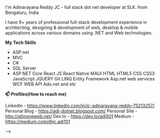I'm Adinarayana Reddy JC - full stack dot net developer at SLK. from Bengaluru, India

I have 9+ years of professional full-stack development experience in architecting, designing & development of web, desktop & mobile applications across various domains using .NET and Web technologies.


**My Tech Skills**

* ASP.net
* MVC
* C#
* SQL Server
* ASP.NET Core
React JS
React Native
MAUI
HTML
HTML5
CSS
CSS3
JavaScript
JQUERY
Git
LINQ
Entity Framework
Asp.net web services
WCF
WEB API
Ado.net
and etc


**📫 Profiles(How to reach me)**

LinkedIn - https://www.linkedin.com/in/jc-adinarayana-reddy-75213257/
Personal Blog - https://adi-dotnet.blogspot.com/
Personal Site - http://allinoneweb.net/
Dev.to - https://dev.to/adi501
Medium - https://medium.com/@jc.adi101


-->
